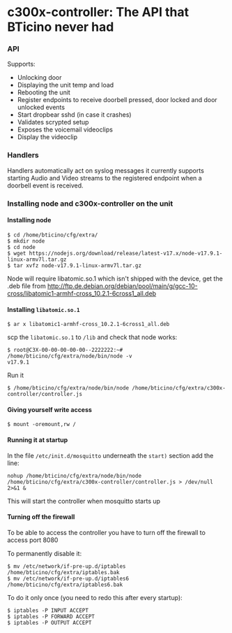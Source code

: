 # c300x-controller: The API that BTicino never had

### API

Supports:

* Unlocking door
* Displaying the unit temp and load
* Rebooting the unit
* Register endpoints to receive doorbell pressed, door locked and door unlocked events
* Start dropbear sshd (in case it crashes)
* Validates scrypted setup
* Exposes the voicemail videoclips
* Display the videoclip

### Handlers

Handlers automatically act on syslog messages it currently supports starting Audio and Video streams to the registered endpoint when a doorbell event is received.

### Installing node and c300x-controller on the unit

#### Installing node
```
$ cd /home/bticino/cfg/extra/
$ mkdir node
$ cd node
$ wget https://nodejs.org/download/release/latest-v17.x/node-v17.9.1-linux-armv7l.tar.gz
$ tar xvfz node-v17.9.1-linux-armv7l.tar.gz
```

Node will require libatomic.so.1 which isn't shipped with the device, get the .deb file from http://ftp.de.debian.org/debian/pool/main/g/gcc-10-cross/libatomic1-armhf-cross_10.2.1-6cross1_all.deb

#### Installing `libatomic.so.1`

```
$ ar x libatomic1-armhf-cross_10.2.1-6cross1_all.deb 
```

scp the `libatomic.so.1` to `/lib` and check that node works:

```
$ root@C3X-00-00-00-00-00--2222222:~# /home/bticino/cfg/extra/node/bin/node -v
v17.9.1
```

Run it

```
$ /home/bticino/cfg/extra/node/bin/node /home/bticino/cfg/extra/c300x-controller/controller.js
```

#### Giving yourself write access

```
$ mount -oremount,rw /
```

#### Running it at startup

In the file `/etc/init.d/mosquitto` underneath the `start)` section add the line:

```
nohup /home/bticino/cfg/extra/node/bin/node /home/bticino/cfg/extra/c300x-controller/controller.js > /dev/null 2>&1 &
```

This will start the controller when mosquitto starts up

#### Turning off the firewall

To be able to access the controller you have to turn off the firewall to access port 8080

To permanently disable it:
```
$ mv /etc/network/if-pre-up.d/iptables /home/bticino/cfg/extra/iptables.bak
$ mv /etc/network/if-pre-up.d/iptables6 /home/bticino/cfg/extra/iptables6.bak
```

To do it only once (you need to redo this after every startup):

```
$ iptables -P INPUT ACCEPT
$ iptables -P FORWARD ACCEPT
$ iptables -P OUTPUT ACCEPT
```
